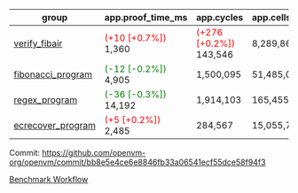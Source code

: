 | group | app.proof_time_ms | app.cycles | app.cells_used | leaf.proof_time_ms | leaf.cycles | leaf.cells_used |
| -- | -- | -- | -- | -- | -- | -- |
| [verify_fibair](https://github.com/openvm-org/openvm/blob/benchmark-results/benchmarks-pr/1350/verify_fibair-bb8e5e4ce6e8846fb33a06541ecf55dce58f94f3.md) |<span style='color: red'>(+10 [+0.7%])</span> 1,360 | <span style='color: red'>(+276 [+0.2%])</span> 143,546 |  8,289,867 |- | - | - |
| [fibonacci_program](https://github.com/openvm-org/openvm/blob/benchmark-results/benchmarks-pr/1350/fibonacci-bb8e5e4ce6e8846fb33a06541ecf55dce58f94f3.md) |<span style='color: green'>(-12 [-0.2%])</span> 4,905 |  1,500,095 |  51,485,080 |- | - | - |
| [regex_program](https://github.com/openvm-org/openvm/blob/benchmark-results/benchmarks-pr/1350/regex-bb8e5e4ce6e8846fb33a06541ecf55dce58f94f3.md) |<span style='color: green'>(-36 [-0.3%])</span> 14,192 |  1,914,103 |  165,455,373 |- | - | - |
| [ecrecover_program](https://github.com/openvm-org/openvm/blob/benchmark-results/benchmarks-pr/1350/ecrecover-bb8e5e4ce6e8846fb33a06541ecf55dce58f94f3.md) |<span style='color: red'>(+5 [+0.2%])</span> 2,485 |  284,567 |  15,055,723 |- | - | - |


Commit: https://github.com/openvm-org/openvm/commit/bb8e5e4ce6e8846fb33a06541ecf55dce58f94f3

[Benchmark Workflow](https://github.com/openvm-org/openvm/actions/runs/13231672072)

